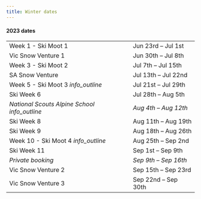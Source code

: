 ```yaml
---
title: Winter dates
---
```

<h4 class='dates-title'>2023 dates</h4>
<div class='dates-container'>
  <table class='dates'>
    <tr><td>Week 1 - Ski Moot 1</td><td>Jun 23rd – Jul 1st</td></tr>
    <tr><td>Vic Snow Venture 1</td><td>Jun 30th – Jul 8th</td></tr>
    <tr><td>Week 3 - Ski Moot 2</td><td>Jul 7th – Jul 15th</td></tr>
    <tr><td>SA Snow Venture</td><td>Jul 13th – Jul 22nd</td></tr>
    <tr><td>Week 5 - Ski Moot 3 <i class='material-icons' title='Open to Rovers and recent ex-Rovers :-)'>info_outline</i></td><td>Jul 21st – Jul 29th</td></tr>
    <tr><td>Ski Week 6</td><td>Jul 28th – Aug 5th</td></tr>
    <tr style='font-style: italic'><td>National Scouts Alpine School <i class='material-icons' title='Book through the Victorian Alpine Team. This is an exclusive booking for participants in the training program.'>info_outline</i></td><td>Aug 4th – Aug 12th</td></tr>
    <tr><td>Ski Week 8</td><td>Aug 11th – Aug 19th</td></tr>
    <tr><td>Ski Week 9</td><td>Aug 18th – Aug 26th</td></tr>
    <tr><td>Week 10 - Ski Moot 4 <i class='material-icons' title='Open to Rovers and recent ex-Rovers :-)'>info_outline</i></td><td>Aug 25th – Sep 2nd</td></tr>
    <tr><td>Ski Week 11</td><td>Sep 1st – Sep 9th</td></tr>
    <tr style='font-style: italic'><td>Private booking</td><td>Sep 9th – Sep 16th</td></tr>
    <tr><td>Vic Snow Venture 2</td><td>Sep 15th – Sep 23rd</td></tr>
    <tr><td>Vic Snow Venture 3</td><td>Sep 22nd – Sep 30th</td></tr>
  </table>
</div>
